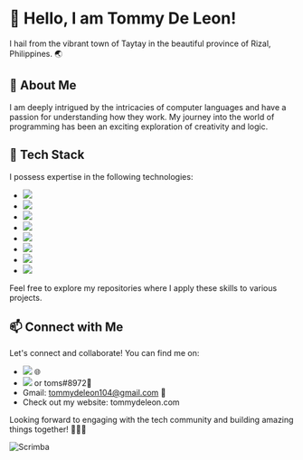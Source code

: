 # 👋 Hello, I am Tommy De Leon!

I hail from the vibrant town of Taytay in the beautiful province of Rizal, Philippines. 🌏

## 👀 About Me

I am deeply intrigued by the intricacies of computer languages and have a passion for understanding how they work. My journey into the world of programming has been an exciting exploration of creativity and logic.

## 🌱 Tech Stack

I possess expertise in the following technologies:

- <a href="https://webplatform.github.io/docs/html/html5/"><img src="https://img.shields.io/badge/html5-%23E34F26.svg?style=for-the-badge&logo=html5&logoColor=white" /></a>
- <a href="https://developer.mozilla.org/en-US/docs/Web/CSS"><img src="https://img.shields.io/badge/css3-%231572B6.svg?style=for-the-badge&logo=css3&logoColor=white" /></a>
- <a href="https://developer.mozilla.org/en-US/docs/Web/JavaScript"><img src="https://img.shields.io/badge/javascript-%23323330.svg?style=for-the-badge&logo=javascript&logoColor=%23F7DF1E" /></a>
- <a href="https://www.typescriptlang.org/docs/"><img src="https://img.shields.io/badge/typescript-%23007ACC.svg?style=for-the-badge&logo=typescript&logoColor=white" /></a>
- <a href="https://nextjs.org/docs"><img src="https://img.shields.io/badge/Next-black?style=for-the-badge&logo=next.js&logoColor=white" /></a>
- <a href="https://react.dev/learn"><img src="https://img.shields.io/badge/react-%2320232a.svg?style=for-the-badge&logo=react&logoColor=%2361DAFB" /></a>
- <a href="https://getbootstrap.com/docs/5.3/getting-started/introduction/"><img src="https://img.shields.io/badge/bootstrap-%238511FA.svg?style=for-the-badge&logo=bootstrap&logoColor=white" /></a>
- <a href="https://tailwindcss.com/docs/installation"><img src="https://img.shields.io/badge/tailwindcss-%2338B2AC.svg?style=for-the-badge&logo=tailwind-css&logoColor=white" /></a>

Feel free to explore my repositories where I apply these skills to various projects.

## 📫 Connect with Me

Let's connect and collaborate! You can find me on:

- <a href="https://www.linkedin.com/in/tommydeleon/"><img src="https://img.shields.io/badge/linkedin-%230077B5.svg?style=for-the-badge&logo=linkedin&logoColor=white)"></a> 🌐
- <a href="discord.com/users/701646897869357067"><img src="https://img.shields.io/badge/Discord-%235865F2.svg?style=for-the-badge&logo=discord&logoColor=white" /></a> or toms#8972💬
- Gmail: tommydeleon104@gmail.com 📧
- Check out my website: tommydeleon.com

Looking forward to engaging with the tech community and building amazing things together! 👨‍💻✨

![Scrimba](https://img.shields.io/badge/scrimba-2B283A?style=for-the-badge&logo=scrimba&logoColor=white)
